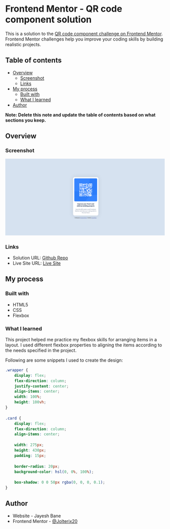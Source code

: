 # Frontend Mentor - QR code component solution

This is a solution to the [QR code component challenge on Frontend Mentor](https://www.frontendmentor.io/challenges/qr-code-component-iux_sIO_H). Frontend Mentor challenges help you improve your coding skills by building realistic projects.

## Table of contents

-   [Overview](#overview)
    -   [Screenshot](#screenshot)
    -   [Links](#links)
-   [My process](#my-process)
    -   [Built with](#built-with)
    -   [What I learned](#what-i-learned)
-   [Author](#author)

**Note: Delete this note and update the table of contents based on what sections you keep.**

## Overview

### Screenshot

![Finished QR Code Component](./results/screenshot.png)

### Links

-   Solution URL: [Github Repo](https://github.com/Jolterix20/qr-code-component)
-   Live Site URL: [Live Site](https://jolterix20.github.io/qr-code-component/)

## My process

### Built with

-   HTML5
-   CSS
-   Flexbox

### What I learned

This project helped me practice my flexbox skills for arranging items in a layout. I used different flexbox properties to aligning the items according to the needs specified in the project.

Following are some snippets I used to create the design:

```css
.wrapper {
	display: flex;
	flex-direction: column;
	justify-content: center;
	align-items: center;
	width: 100%;
	height: 100vh;
}

.card {
	display: flex;
	flex-direction: column;
	align-items: center;

	width: 275px;
	height: 430px;
	padding: 15px;

	border-radius: 20px;
	background-color: hsl(0, 0%, 100%);

	box-shadow: 0 0 50px rgba(0, 0, 0, 0.1);
}
```

## Author

-   Website - Jayesh Bane
-   Frontend Mentor - [@Jolterix20](https://www.frontendmentor.io/profile/Jolterix20)
